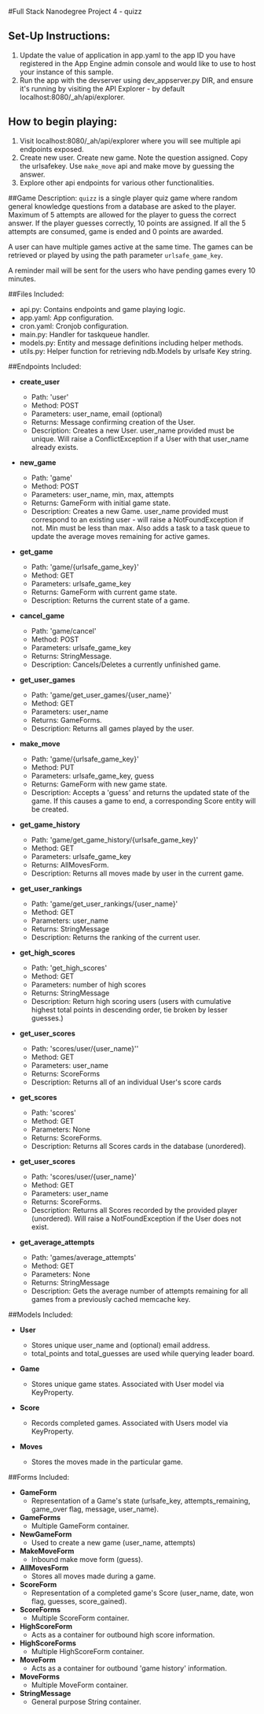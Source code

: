 #Full Stack Nanodegree Project 4 - quizz

## Set-Up Instructions:
1.  Update the value of application in app.yaml to the app ID you have registered
 in the App Engine admin console and would like to use to host your instance of this sample.
1.  Run the app with the devserver using dev_appserver.py DIR, and ensure it's
 running by visiting the API Explorer - by default localhost:8080/_ah/api/explorer. 

## How to begin playing:
1.  Visit localhost:8080/_ah/api/explorer where you will see multiple api endpoints exposed.
1.  Create new user. Create new game. Note the question assigned. Copy the urlsafekey. Use `make_move` api and make move by 
    guessing the answer. 
1.  Explore other api endpoints for various other functionalities. 
 
##Game Description:
`quizz` is a single player quiz game where random general knowledge questions from a database are asked to the player. Maximum of 5 attempts are allowed for the player to guess the correct answer. If the player guesses correctly, 10 points are assigned. If all the 5 attempts are consumed, game is ended and 0 points are awarded. 

A user can have multiple games active at the same time. The games can be retrieved or played by using the path parameter
`urlsafe_game_key`.

A reminder mail will be sent for the users who have pending games every 10 minutes.

##Files Included:
 - api.py: Contains endpoints and game playing logic.
 - app.yaml: App configuration.
 - cron.yaml: Cronjob configuration.
 - main.py: Handler for taskqueue handler.
 - models.py: Entity and message definitions including helper methods.
 - utils.py: Helper function for retrieving ndb.Models by urlsafe Key string.

##Endpoints Included:
 - **create_user**
    - Path: 'user'
    - Method: POST
    - Parameters: user_name, email (optional)
    - Returns: Message confirming creation of the User.
    - Description: Creates a new User. user_name provided must be unique. Will 
    raise a ConflictException if a User with that user_name already exists.
    
 - **new_game**
    - Path: 'game'
    - Method: POST
    - Parameters: user_name, min, max, attempts
    - Returns: GameForm with initial game state.
    - Description: Creates a new Game. user_name provided must correspond to an
    existing user - will raise a NotFoundException if not. Min must be less than
    max. Also adds a task to a task queue to update the average moves remaining
    for active games.
     
 - **get_game**
    - Path: 'game/{urlsafe_game_key}'
    - Method: GET
    - Parameters: urlsafe_game_key
    - Returns: GameForm with current game state.
    - Description: Returns the current state of a game.

- **cancel_game**
    - Path: 'game/cancel'
    - Method: POST
    - Parameters: urlsafe_game_key
    - Returns: StringMessage.
    - Description: Cancels/Deletes a currently unfinished game.

- **get_user_games**
    - Path: 'game/get_user_games/{user_name}'
    - Method: GET
    - Parameters: user_name
    - Returns: GameForms.
    - Description: Returns all games played by the user.
    
- **make_move**
    - Path: 'game/{urlsafe_game_key}'
    - Method: PUT
    - Parameters: urlsafe_game_key, guess
    - Returns: GameForm with new game state.
    - Description: Accepts a 'guess' and returns the updated state of the game.
    If this causes a game to end, a corresponding Score entity will be created.

- **get_game_history**
    - Path: 'game/get_game_history/{urlsafe_game_key}'
    - Method: GET
    - Parameters: urlsafe_game_key
    - Returns: AllMovesForm.
    - Description: Returns all moves made by user in the current game.

- **get_user_rankings**
    - Path: 'game/get_user_rankings/{user_name}'
    - Method: GET
    - Parameters: user_name
    - Returns: StringMessage
    - Description: Returns the ranking of the current user.

- **get_high_scores**
    - Path: 'get_high_scores'
    - Method: GET
    - Parameters: number of high scores 
    - Returns: StringMessage
    - Description: Return high scoring users (users with cumulative highest total points in descending order, tie broken by lesser guesses.)
    
- **get_user_scores**
    - Path: 'scores/user/{user_name}''
    - Method: GET
    - Parameters: user_name
    - Returns: ScoreForms
    - Description: Returns all of an individual User's score cards

- **get_scores**
    - Path: 'scores'
    - Method: GET
    - Parameters: None
    - Returns: ScoreForms.
    - Description: Returns all Scores cards in the database (unordered).
    
- **get_user_scores**
    - Path: 'scores/user/{user_name}'
    - Method: GET
    - Parameters: user_name
    - Returns: ScoreForms. 
    - Description: Returns all Scores recorded by the provided player (unordered).
    Will raise a NotFoundException if the User does not exist.
    
- **get_average_attempts**
    - Path: 'games/average_attempts'
    - Method: GET
    - Parameters: None
    - Returns: StringMessage
    - Description: Gets the average number of attempts remaining for all games
    from a previously cached memcache key.

##Models Included:
 - **User**
    - Stores unique user_name and (optional) email address.
    - total_points and total_guesses are used while querying leader board.
    
 - **Game**
    - Stores unique game states. Associated with User model via KeyProperty.
    
 - **Score**
    - Records completed games. Associated with Users model via KeyProperty.

 - **Moves**
    - Stores the moves made in the particular game.

    
##Forms Included:
 - **GameForm**
    - Representation of a Game's state (urlsafe_key, attempts_remaining,
    game_over flag, message, user_name).
 - **GameForms**
    - Multiple GameForm container. 
 - **NewGameForm**
    - Used to create a new game (user_name, attempts)
 - **MakeMoveForm**
    - Inbound make move form (guess).
 - **AllMovesForm**
    - Stores all moves made during a game.
 - **ScoreForm**
    - Representation of a completed game's Score (user_name, date, won flag,
    guesses, score_gained).
 - **ScoreForms**
    - Multiple ScoreForm container.
 - **HighScoreForm**
    - Acts as a container for outbound high score information.
 - **HighScoreForms**
    - Multiple HighScoreForm container.
 - **MoveForm**
    - Acts as a container for outbound 'game history' information.
 - **MoveForms**
    - Multiple MoveForm container.
 - **StringMessage**
    - General purpose String container.
 
